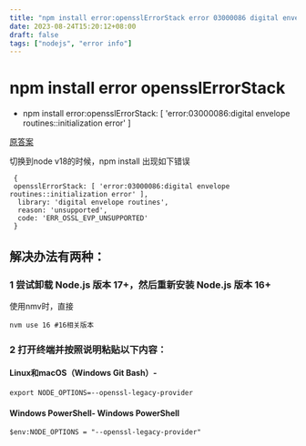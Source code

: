 ```yaml
---
title: "npm install error:opensslErrorStack error 03000086 digital envelope routines initialization error "
date: 2023-08-24T15:20:12+08:00
draft: false
tags: ["nodejs", "error info"]
---
```

# npm install error opensslErrorStack
- npm install error:opensslErrorStack: [ 'error:03000086:digital envelope routines::initialization error' ]

[原答案](https://stackoverflow.com/questions/74726224/opensslerrorstack-error03000086digital-envelope-routinesinitialization-e)

切换到node v18的时候，npm install 出现如下错误
```
 {
 opensslErrorStack: [ 'error:03000086:digital envelope routines::initialization error' ],
  library: 'digital envelope routines',
  reason: 'unsupported',
  code: 'ERR_OSSL_EVP_UNSUPPORTED'
 }
```
## 解决办法有两种：
### 1 尝试卸载 Node.js 版本 17+，然后重新安装 Node.js 版本 16+
使用nmv时，直接
```
nvm use 16 #16相关版本
```
### 2 打开终端并按照说明粘贴以下内容：
#### Linux和macOS（Windows Git Bash）-
```
export NODE_OPTIONS=--openssl-legacy-provider
```
#### Windows PowerShell- Windows PowerShell
```
$env:NODE_OPTIONS = "--openssl-legacy-provider"
```
